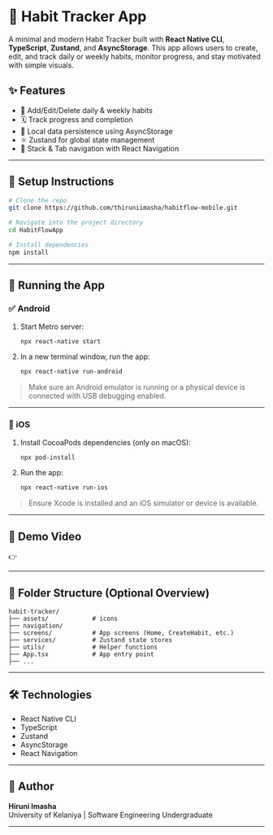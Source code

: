 # 🌱 Habit Tracker App

A minimal and modern Habit Tracker built with **React Native CLI**, **TypeScript**, **Zustand**, and **AsyncStorage**. This app allows users to create, edit, and track daily or weekly habits, monitor progress, and stay motivated with simple visuals.

## ✨ Features

- 📌 Add/Edit/Delete daily & weekly habits  
- 🗓️ Track progress and completion  
- 💾 Local data persistence using AsyncStorage  
- ⚛️ Zustand for global state management  
- 🧭 Stack & Tab navigation with React Navigation

---

## 🚀 Setup Instructions

```bash
# Clone the repo
git clone https://github.com/thiruniimasha/habitflow-mobile.git

# Navigate into the project directory
cd HabitFlowApp

# Install dependencies
npm install
```

---

## 📱 Running the App

### ✅ Android

1. Start Metro server:
   ```bash
   npx react-native start
   ```

2. In a new terminal window, run the app:
   ```bash
   npx react-native run-android
   ```

> Make sure an Android emulator is running or a physical device is connected with USB debugging enabled.

---

### 🍎 iOS

1. Install CocoaPods dependencies (only on macOS):
   ```bash
   npx pod-install
   ```

2. Run the app:
   ```bash
   npx react-native run-ios
   ```

> Ensure Xcode is installed and an iOS simulator or device is available.

---

## 🎥 Demo Video

👉 



---

## 📂 Folder Structure (Optional Overview)

```
habit-tracker/
├── assets/            # icons
├── navigation/        
├── screens/           # App screens (Home, CreateHabit, etc.)
├── services/          # Zustand state stores
├── utils/             # Helper functions
├── App.tsx            # App entry point
├── ...
```

---

## 🛠️ Technologies

- React Native CLI
- TypeScript
- Zustand
- AsyncStorage
- React Navigation

---

## 👤 Author

**Hiruni Imasha**  
University of Kelaniya | Software Engineering Undergraduate

---


